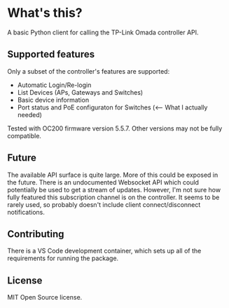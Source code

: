 # What's this?

A basic Python client for calling the TP-Link Omada controller API.

## Supported features

Only a subset of the controller's features are supported:
* Automatic Login/Re-login
* List Devices (APs, Gateways and Switches)
* Basic device information
* Port status and PoE configuraton for Switches (<-- What I actually needed)

Tested with OC200 firmware version 5.5.7. Other versions may not be fully compatible.

## Future

The available API surface is quite large. More of this could be exposed in the future.
There is an undocumented Websocket API which could potentially be used to get a stream of updates. However,
I'm not sure how fully featured this subscription channel is on the controller. It seems to be rarely used,
so probably doesn't include client connect/disconnect notifications.

## Contributing

There is a VS Code development container, which sets up all of the requirements for running the package.

## License

MIT Open Source license.
